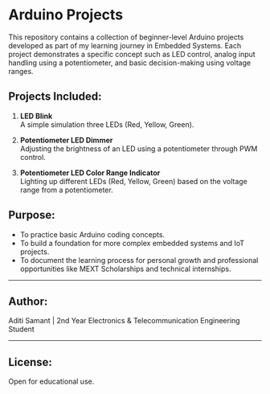 # Arduino Projects

This repository contains a collection of beginner-level Arduino projects developed as part of my learning journey in Embedded Systems. Each project demonstrates a specific concept such as LED control, analog input handling using a potentiometer, and basic decision-making using voltage ranges.

## Projects Included:

1. **LED  Blink**  
   A simple simulation three LEDs (Red, Yellow, Green).

2. **Potentiometer LED Dimmer**  
   Adjusting the brightness of an LED using a potentiometer through PWM control.

3. **Potentiometer LED Color Range Indicator**  
   Lighting up different LEDs (Red, Yellow, Green) based on the voltage range from a potentiometer.

## Purpose:

- To practice basic Arduino coding concepts.
- To build a foundation for more complex embedded systems and IoT projects.
- To document the learning process for personal growth and professional opportunities like MEXT Scholarships and technical internships.

---

## Author:
Aditi Samant | 2nd Year Electronics & Telecommunication Engineering Student

---

## License:
Open for educational use.

